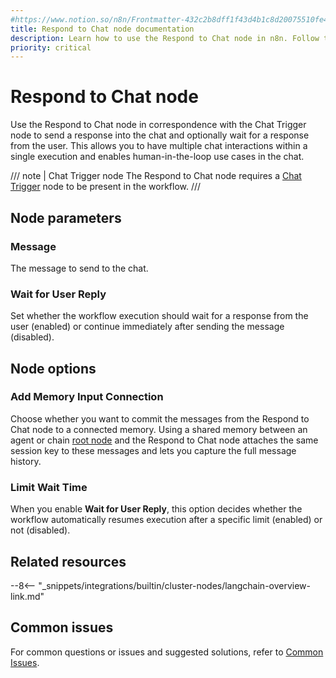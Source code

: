 ```yaml
---
#https://www.notion.so/n8n/Frontmatter-432c2b8dff1f43d4b1c8d20075510fe4
title: Respond to Chat node documentation
description: Learn how to use the Respond to Chat node in n8n. Follow technical documentation to integrate the Respond to Chat node into your workflows.
priority: critical
---
```


# Respond to Chat node

Use the Respond to Chat node in correspondence with the Chat Trigger node to send a response into the chat and optionally wait for a response from the user. This allows you to have multiple chat interactions within a single execution and enables human-in-the-loop use cases in the chat.

/// note | Chat Trigger node
The Respond to Chat node requires a [Chat Trigger](/integrations/builtin/core-nodes/n8n-nodes-langchain.chattrigger/index.md) node to be present in the workflow.
///

## Node parameters

### Message

The message to send to the chat.

### Wait for User Reply

Set whether the workflow execution should wait for a response from the user (enabled) or continue immediately after sending the message (disabled).

## Node options

### Add Memory Input Connection

Choose whether you want to commit the messages from the Respond to Chat node to a connected memory. Using a shared memory between an agent or chain [root node](/integrations/builtin/cluster-nodes/root-nodes/index.md) and the Respond to Chat node attaches the same session key to these messages and lets you capture the full message history.

### Limit Wait Time

When you enable **Wait for User Reply**, this option decides whether the workflow automatically resumes execution after a specific limit (enabled) or not (disabled).

## Related resources

--8<-- "_snippets/integrations/builtin/cluster-nodes/langchain-overview-link.md"

## Common issues

For common questions or issues and suggested solutions, refer to [Common Issues](/integrations/builtin/core-nodes/n8n-nodes-langchain.chattrigger/common-issues.md).
